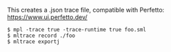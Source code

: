 This creates a .json trace file, compatible with Perfetto: https://www.ui.perfetto.dev/

    $ mpl -trace true -trace-runtime true foo.sml
    $ mltrace record ./foo
    $ mltrace exportj
